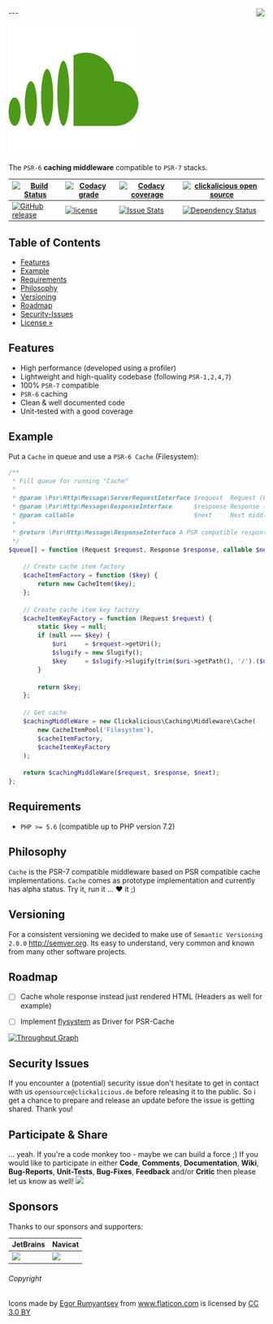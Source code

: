 <img src="https://avatars0.githubusercontent.com/u/26927954?v=3&s=80" align="right" />
---

![Logo of Caching-Middleware](docs/logo-large.png)

The `PSR-6` **caching middleware** compatible to `PSR-7` stacks.

| [![Build Status](https://img.shields.io/travis/clickalicious/caching-middleware.svg)](https://travis-ci.org/clickalicious/caching-middleware) 	| [![Codacy grade](https://img.shields.io/codacy/grade/a4f484985bd74c82b98ded7e1b0f43af.svg)](https://www.codacy.com/app/benjamin-carl/caching-middleware?utm_source=github.com&amp;utm_medium=referral&amp;utm_content=clickalicious/caching-middleware&amp;utm_campaign=Badge_Grade) 	| [![Codacy coverage](https://img.shields.io/codacy/coverage/a4f484985bd74c82b98ded7e1b0f43af.svg)](https://www.codacy.com/app/benjamin-carl/caching-middleware?utm_source=github.com&amp;utm_medium=referral&amp;utm_content=clickalicious/caching-middleware&amp;utm_campaign=Badge_Grade) 	| [![clickalicious open source](https://img.shields.io/badge/clickalicious-open--source-green.svg?style=flat)](https://clickalicious.de/) 	|
|---	|---	|---	|---	|
| [![GitHub release](https://img.shields.io/github/release/clickalicious/caching-middleware.svg?style=flat)](https://github.com/clickalicious/caching-middleware/releases) 	| [![license](https://img.shields.io/github/license/mashape/apistatus.svg)](https://opensource.org/licenses/MIT)  	| [![Issue Stats](https://img.shields.io/issuestats/i/github/clickalicious/caching-middleware.svg)](https://github.com/clickalicious/caching-middleware/issues) 	| [![Dependency Status](https://dependencyci.com/github/clickalicious/webserver-daemon/badge)](https://dependencyci.com/github/clickalicious/webserver-daemon)  	|


## Table of Contents

- [Features](#features)
- [Example](#example)
- [Requirements](#requirements)
- [Philosophy](#philosophy)
- [Versioning](#versioning)
- [Roadmap](#roadmap)
- [Security-Issues](#security-issues)  
- [License »](LICENSE)


## Features

 - High performance (developed using a profiler)
 - Lightweight and high-quality codebase (following `PSR-1,2,4,7`)
 - 100% `PSR-7` compatible
 - `PSR-6` caching
 - Clean & well documented code
 - Unit-tested with a good coverage


## Example

Put a `Cache` in queue and use a `PSR-6 Cache` (Filesystem):

```php
/**
 * Fill queue for running "Cache"
 *
 * @param \Psr\Http\Message\ServerRequestInterface $request  Request (PSR) to process
 * @param \Psr\Http\Message\ResponseInterface      $response Response (PSR) to use
 * @param callable                                 $next     Next middleware in stack
 *
 * @return \Psr\Http\Message\ResponseInterface A PSR compatible response
 */
$queue[] = function (Request $request, Response $response, callable $next) {

    // Create cache item factory
    $cacheItemFactory = function ($key) {
        return new CacheItem($key);
    };

    // Create cache item key factory
    $cacheItemKeyFactory = function (Request $request) {
        static $key = null;
        if (null === $key) {
            $uri     = $request->getUri();
            $slugify = new Slugify();
            $key     = $slugify->slugify(trim($uri->getPath(), '/').($uri->getQuery() ? '?'.$uri->getQuery() : ''));
        }

        return $key;
    };

    // Get cache
    $cachingMiddleWare = new Clickalicious\Caching\Middleware\Cache(
        new CacheItemPool('Filesystem'),
        $cacheItemFactory,
        $cacheItemKeyFactory
    );

    return $cachingMiddleWare($request, $response, $next);
};
```


## Requirements

 - `PHP >= 5.6` (compatible up to PHP version 7.2)


## Philosophy

`Cache` is the PSR-7 compatible middleware based on PSR compatible cache implementations. `Cache` comes as prototype implementation and currently has alpha status. Try it, run it ... ♥ it ;)


## Versioning

For a consistent versioning we decided to make use of `Semantic Versioning 2.0.0` http://semver.org. Its easy to understand, very common and known from many other software projects.


## Roadmap
- [ ] Cache whole response instead just rendered HTML (Headers as well for example)
- [ ] Implement [flysystem](http://flysystem.thephpleague.com/ "flysystem") as Driver for PSR-Cache


[![Throughput Graph](https://graphs.waffle.io/clickalicious/caching-middleware/throughput.svg)](https://waffle.io/clickalicious/caching-middleware/metrics)


## Security Issues

If you encounter a (potential) security issue don't hesitate to get in contact with us `opensource@clickalicious.de` before releasing it to the public. So i get a chance to prepare and release an update before the issue is getting shared. Thank you!


## Participate & Share

... yeah. If you're a code monkey too - maybe we can build a force ;) If you would like to participate in either **Code**, **Comments**, **Documentation**, **Wiki**, **Bug-Reports**, **Unit-Tests**, **Bug-Fixes**, **Feedback** and/or **Critic** then please let us know as well!
<a href="https://twitter.com/intent/tweet?hashtags=&original_referer=http%3A%2F%2Fgithub.com%2F&text=Cache%20-%20PSR-7%20compatible%20stack%20implementation%20based%20on%20PSR-6.%20%40phpfluesterer%20%23caching-middleware%20%23php%20https%3A%2F%2Fgithub.com%2Fclickalicious%2Fcaching-middleware&tw_p=tweetbutton" target="_blank">
  <img src="http://jpillora.com/github-twitter-button/img/tweet.png"></img>
</a>


## Sponsors

Thanks to our sponsors and supporters:  

| JetBrains | Navicat |
|---|---|
| <a href="https://www.jetbrains.com/phpstorm/" title="PHP IDE :: JetBrains PhpStorm" target="_blank"><img src="https://resources.jetbrains.com/assets/media/open-graph/jetbrains_250x250.png" height="55"></img></a> | <a href="http://www.navicat.com/" title="Navicat GUI - DB GUI-Admin-Tool for MySQL, MariaDB, SQL Server, SQLite, Oracle & PostgreSQL" target="_blank"><img src="http://upload.wikimedia.org/wikipedia/en/9/90/PremiumSoft_Navicat_Premium_Logo.png" height="55" /></a>  |


###### Copyright
<div>Icons made by <a href="http://www.flaticon.com/authors/egor-rumyantsev" title="Egor Rumyantsev">Egor Rumyantsev</a> from <a href="http://www.flaticon.com" title="Flaticon">www.flaticon.com</a> is licensed by <a href="http://creativecommons.org/licenses/by/3.0/" title="Creative Commons BY 3.0" target="_blank">CC 3.0 BY</a></div>


[1]: https://packagist "packagist.org - Package registry of composer"
